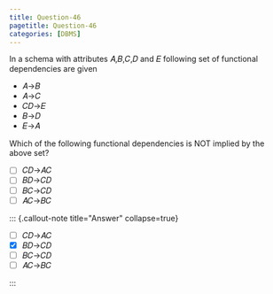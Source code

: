 ```yaml
---
title: Question-46
pagetitle: Question-46
categories: [DBMS]
---
```


In a schema with attributes 𝐴,𝐵,𝐶,𝐷 and 𝐸 following set of functional dependencies are given  

* 𝐴→𝐵  
* 𝐴→𝐶  
* 𝐶𝐷→𝐸  
* 𝐵→𝐷  
* 𝐸→𝐴

Which of the following functional dependencies is NOT implied by the above set?

- [ ] 𝐶𝐷→𝐴𝐶  
- [ ] 𝐵𝐷→𝐶𝐷  
- [ ] 𝐵𝐶→𝐶𝐷  
- [ ] 𝐴𝐶→𝐵𝐶

::: {.callout-note title="Answer" collapse=true}

- [ ] 𝐶𝐷→𝐴𝐶  
- [x] 𝐵𝐷→𝐶𝐷  
- [ ] 𝐵𝐶→𝐶𝐷  
- [ ] 𝐴𝐶→𝐵𝐶

:::

